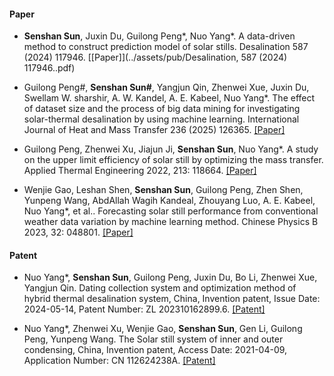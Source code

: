 
#### Paper

- <strong>Senshan Sun</strong>, Juxin Du, Guilong Peng*, Nuo Yang*. A data-driven method to construct prediction model of solar stills. Desalination 587 (2024) 117946. [[Paper]](../assets/pub/Desalination, 587 (2024) 117946..pdf)

- Guilong Peng#, <strong>Senshan Sun#</strong>, Yangjun Qin, Zhenwei Xue, Juxin Du, Swellam W. sharshir, A. W. Kandel, A. E. Kabeel, Nuo Yang*. The effect of dataset size and the process of big data mining for investigating solar-thermal desalination by using machine learning. International Journal of Heat and Mass Transfer 236 (2025) 126365. [[Paper]](https://github.com/senli1073/LaNCor)

- Guilong Peng, Zhenwei Xu, Jiajun Ji, <strong>Senshan Sun</strong>, Nuo Yang*. A study on the upper limit efficiency of solar still by optimizing the mass transfer. Applied Thermal Engineering 2022, 213: 118664. [[Paper]](https://github.com/senli1073/LaNCor)

- Wenjie Gao, Leshan Shen, <strong>Senshan Sun</strong>, Guilong Peng, Zhen Shen, Yunpeng Wang, AbdAllah Wagih Kandeal, Zhouyang Luo, A. E. Kabeel, Nuo Yang*, et al.. Forecasting solar still performance from conventional weather data variation by machine learning method. Chinese Physics B 2023, 32: 048801. [[Paper]](https://github.com/senli1073/LaNCor)

#### Patent

- Nuo Yang*, <strong>Senshan Sun</strong>, Guilong Peng, Juxin Du, Bo Li, Zhenwei Xue, Yangjun Qin. Dating collection system and optimization method of hybrid thermal desalination system, China, Invention patent, Issue Date: 2024-05-14, Patent Number: ZL 202310162899.6. [[Patent]](https://github.com/senli1073/LaNCor)

- Nuo Yang*, Zhenwei Xu, Wenjie Gao, <strong>Senshan Sun</strong>, Gen Li, Guilong Peng, Yunpeng Wang. The Solar still system of inner and outer condensing, China, Invention patent, Access Date: 2021-04-09, Application Number: CN 112624238A. [[Patent]](https://github.com/senli1073/LaNCor)
